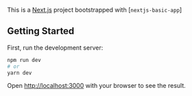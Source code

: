 This is a [Next.js](https://nextjs.org/) project bootstrapped with [`nextjs-basic-app`]

## Getting Started

First, run the development server:

```bash
npm run dev
# or
yarn dev
```

Open [http://localhost:3000](http://localhost:3000) with your browser to see the result.
